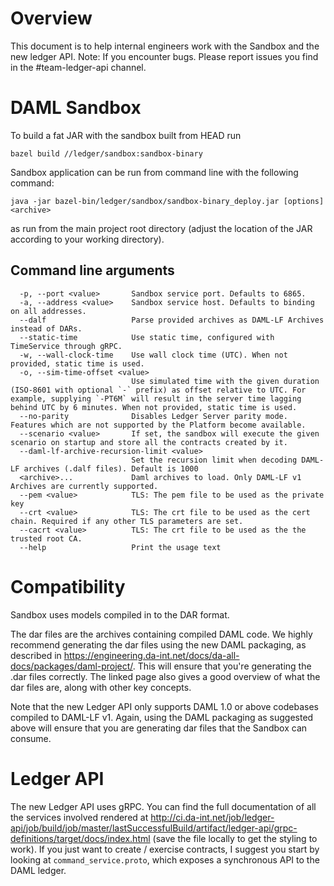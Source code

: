 # Overview
This document is to help internal engineers work with the Sandbox and the new ledger API.
Note: If you encounter bugs. Please report issues you find in the #team-ledger-api channel.

# DAML Sandbox

To build a fat JAR with the sandbox built from HEAD run

    bazel build //ledger/sandbox:sandbox-binary

Sandbox application can be run from command line with the following command:

    java -jar bazel-bin/ledger/sandbox/sandbox-binary_deploy.jar [options] <archive>

as run from the main project root directory (adjust the location of the JAR according to your working directory).

## Command line arguments

```
  -p, --port <value>       Sandbox service port. Defaults to 6865.
  -a, --address <value>    Sandbox service host. Defaults to binding on all addresses.
  --dalf                   Parse provided archives as DAML-LF Archives instead of DARs.
  --static-time            Use static time, configured with TimeService through gRPC.
  -w, --wall-clock-time    Use wall clock time (UTC). When not provided, static time is used.
  -o, --sim-time-offset <value>
                           Use simulated time with the given duration (ISO-8601 with optional `-` prefix) as offset relative to UTC. For example, supplying `-PT6M` will result in the server time lagging behind UTC by 6 minutes. When not provided, static time is used.
  --no-parity              Disables Ledger Server parity mode. Features which are not supported by the Platform become available.
  --scenario <value>       If set, the sandbox will execute the given scenario on startup and store all the contracts created by it.
  --daml-lf-archive-recursion-limit <value>
                           Set the recursion limit when decoding DAML-LF archives (.dalf files). Default is 1000
  <archive>...             Daml archives to load. Only DAML-LF v1 Archives are currently supported.
  --pem <value>            TLS: The pem file to be used as the private key
  --crt <value>            TLS: The crt file to be used as the cert chain. Required if any other TLS parameters are set.
  --cacrt <value>          TLS: The crt file to be used as the the trusted root CA.
  --help                   Print the usage text
```

# Compatibility

Sandbox uses models compiled in to the DAR format.

The dar files are the archives containing compiled DAML code. We highly recommend generating the dar files using the new DAML packaging, as described in https://engineering.da-int.net/docs/da-all-docs/packages/daml-project/. This will ensure that you're generating the .dar files correctly. The linked page also gives a good overview of what the dar files are, along with other key concepts.

Note that the new Ledger API only supports DAML 1.0 or above codebases compiled to DAML-LF v1. Again, using the DAML packaging as suggested above will ensure that you are generating dar files that the Sandbox can consume.

# Ledger API

The new Ledger API uses gRPC. You can find the full documentation of all the services involved rendered at http://ci.da-int.net/job/ledger-api/job/build/job/master/lastSuccessfulBuild/artifact/ledger-api/grpc-definitions/target/docs/index.html (save the file locally to get the styling to work). If you just want to create / exercise contracts, I suggest you start by looking at `command_service.proto`, which exposes a synchronous API to the DAML ledger. 
